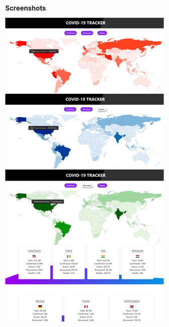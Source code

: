 
## Screenshots
![confirmed](./img/confirmed.png)
![deaths](./img/deaths.png)
![recovered](./img/recovered.png)
![countries](./img/countries.png)